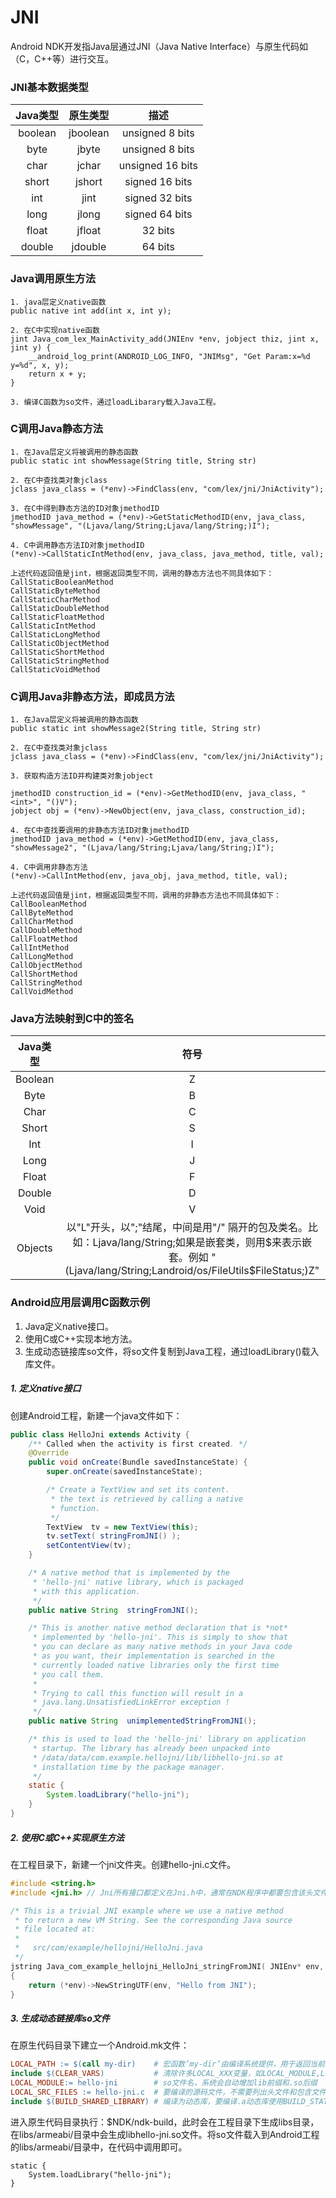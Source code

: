 JNI
===

Android NDK开发指Java层通过JNI（Java Native Interface）与原生代码如（C，C++等）进行交互。

### JNI基本数据类型

|  Java类型  |    原生类型    |    描述  |
|:---------:|:-------------:|:--------:|
| boolean   | jboolean   | unsigned 8 bits
| byte   | jbyte   | unsigned 8 bits
| char   | jchar   | unsigned 16 bits
| short   | jshort   | signed 16 bits
| int   | jint   | signed 32 bits
| long   | jlong   | signed 64 bits
| float   | jfloat   | 32 bits
| double   | jdouble   | 64 bits

### Java调用原生方法

```
1. java层定义native函数
public native int add(int x, int y);

2. 在C中实现native函数
jint Java_com_lex_MainActivity_add(JNIEnv *env, jobject thiz, jint x, jint y) {
    __android_log_print(ANDROID_LOG_INFO, "JNIMsg", "Get Param:x=%d y=%d", x, y);
    return x + y;
}

3. 编译C函数为so文件，通过loadLibarary载入Java工程。
```
### C调用Java静态方法

```
1. 在Java层定义将被调用的静态函数
public static int showMessage(String title, String str)

2. 在C中查找类对象jclass
jclass java_class = (*env)->FindClass(env, "com/lex/jni/JniActivity");

3. 在C中得到静态方法的ID对象jmethodID
jmethodID java_method = (*env)->GetStaticMethodID(env, java_class, "showMessage", "(Ljava/lang/String;Ljava/lang/String;)I");

4. C中调用静态方法ID对象jmethodID
(*env)->CallStaticIntMethod(env, java_class, java_method, title, val);

上述代码返回值是jint，根据返回类型不同，调用的静态方法也不同具体如下：
CallStaticBooleanMethod
CallStaticByteMethod
CallStaticCharMethod
CallStaticDoubleMethod
CallStaticFloatMethod
CallStaticIntMethod
CallStaticLongMethod
CallStaticObjectMethod
CallStaticShortMethod
CallStaticStringMethod
CallStaticVoidMethod
```


### C调用Java非静态方法，即成员方法

```
1. 在Java层定义将被调用的静态函数
public static int showMessage2(String title, String str)

2. 在C中查找类对象jclass
jclass java_class = (*env)->FindClass(env, "com/lex/jni/JniActivity");

3. 获取构造方法ID并构建类对象jobject

jmethodID construction_id = (*env)->GetMethodID(env, java_class, "<int>", "()V");
jobject obj = (*env)->NewObject(env, java_class, construction_id);

4. 在C中查找要调用的非静态方法ID对象jmethodID
jmethodID java_method = (*env)->GetMethodID(env, java_class, "showMessage2", "(Ljava/lang/String;Ljava/lang/String;)I");

4. C中调用非静态方法
(*env)->CallIntMethod(env, java_obj, java_method, title, val);

上述代码返回值是jint，根据返回类型不同，调用的非静态方法也不同具体如下：
CallBooleanMethod
CallByteMethod
CallCharMethod
CallDoubleMethod
CallFloatMethod
CallIntMethod
CallLongMethod
CallObjectMethod
CallShortMethod
CallStringMethod
CallVoidMethod
```

### Java方法映射到C中的签名

|  Java类型  |    符号    |
|:---------:|:----------:|
| Boolean | Z
| Byte | B
| Char | C
| Short | S
| Int | I
| Long | J
| Float | F
| Double | D
| Void | V
| Objects | 以"L"开头，以";"结尾，中间是用"/" 隔开的包及类名。比如：Ljava/lang/String;如果是嵌套类，则用$来表示嵌套。例如 "(Ljava/lang/String;Landroid/os/FileUtils$FileStatus;)Z"


### Android应用层调用C函数示例

1. Java定义native接口。
2. 使用C或C++实现本地方法。
3. 生成动态链接库so文件，将so文件复制到Java工程，通过loadLibrary()载入库文件。


##### 1. 定义native接口
创建Android工程，新建一个java文件如下：

```java
public class HelloJni extends Activity {
    /** Called when the activity is first created. */
    @Override
    public void onCreate(Bundle savedInstanceState) {
        super.onCreate(savedInstanceState);

        /* Create a TextView and set its content.
         * the text is retrieved by calling a native
         * function.
         */
        TextView  tv = new TextView(this);
        tv.setText( stringFromJNI() );
        setContentView(tv);
    }

    /* A native method that is implemented by the
     * 'hello-jni' native library, which is packaged
     * with this application.
     */
    public native String  stringFromJNI();

    /* This is another native method declaration that is *not*
     * implemented by 'hello-jni'. This is simply to show that
     * you can declare as many native methods in your Java code
     * as you want, their implementation is searched in the
     * currently loaded native libraries only the first time
     * you call them.
     *
     * Trying to call this function will result in a
     * java.lang.UnsatisfiedLinkError exception !
     */
    public native String  unimplementedStringFromJNI();

    /* this is used to load the 'hello-jni' library on application
     * startup. The library has already been unpacked into
     * /data/data/com.example.hellojni/lib/libhello-jni.so at
     * installation time by the package manager.
     */
    static {
        System.loadLibrary("hello-jni");
    }
}
```

##### 2. 使用C或C++实现原生方法
在工程目录下，新建一个jni文件夹。创建hello-jni.c文件。

```c
#include <string.h>
#include <jni.h> // Jni所有接口都定义在Jni.h中，通常在NDK程序中都要包含该头文件

/* This is a trivial JNI example where we use a native method
 * to return a new VM String. See the corresponding Java source
 * file located at:
 *
 *   src/com/example/hellojni/HelloJni.java
 */
jstring Java_com_example_hellojni_HelloJni_stringFromJNI( JNIEnv* env, jobject thiz )
{
    return (*env)->NewStringUTF(env, "Hello from JNI");
}
```

##### 3. 生成动态链接库so文件

在原生代码目录下建立一个Android.mk文件：

```makefile
LOCAL_PATH := $(call my-dir)    # 宏函数’my-dir’由编译系统提供，用于返回当前路径，以便查找源文件
include $(CLEAR_VARS)           # 清除许多LOCAL_XXX变量，如LOCAL_MODULE,LOCAL_SRC_FILES等
LOCAL_MODULE:= hello-jni        # so文件名，系统会自动增加lib前缀和.so后缀
LOCAL_SRC_FILES := hello-jni.c  # 要编译的源码文件，不需要列出头文件和包含文件，系统自动加入依赖文件
include $(BUILD_SHARED_LIBRARY) # 编译为动态库，要编译.a动态库使用BUILD_STATIC_LIBRARY
```

进入原生代码目录执行：$NDK/ndk-build，此时会在工程目录下生成libs目录，在libs/armeabi/目录中会生成libhello-jni.so文件。将so文件载入到Android工程的libs/armeabi/目录中，在代码中调用即可。

```
static {
    System.loadLibrary("hello-jni");
}
```
